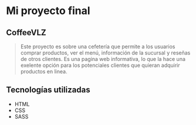 # Mi proyecto final
## CoffeeVLZ
> Este proyecto es sobre una cefetería que permite a los usuarios comprar productos, ver el menú, información de la sucursal y reseñas de otros clientes. Es una pagina web informativa, lo que la hace una exelente opción para los potenciales clientes que quieran adquirir productos en linea.

## Tecnologías utilizadas
- HTML
- CSS
- SASS